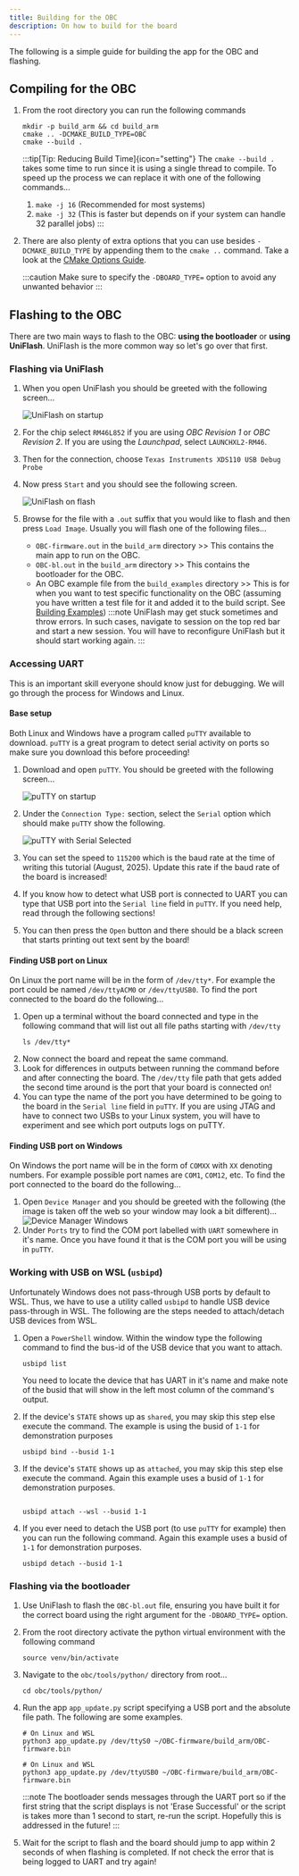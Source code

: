 ```yaml
---
title: Building for the OBC
description: On how to build for the board
---
```

The following is a simple guide for building the app for the OBC and flashing.

## Compiling for the OBC
1. From the root directory you can run the following commands
    ```shell
    mkdir -p build_arm && cd build_arm
    cmake .. -DCMAKE_BUILD_TYPE=OBC
    cmake --build .
    ```

    :::tip[Tip: Reducing Build Time]{icon="setting"}
    The `cmake --build .` takes some time to run since it is using a single thread to compile. To speed up the process we can replace it with one of the following commands...
    1. `make -j 16` (Recommended for most systems)
    2. `make -j 32` (This is faster but depends on if your system can handle 32 parallel jobs)
    :::
2. There are also plenty of extra options that you can use besides `-DCMAKE_BUILD_TYPE` by appending them to the `cmake ..` command. Take a look at the [CMake Options Guide](/OBC-firmware/getting-started/cmake-options/).

    :::caution
    Make sure to specify the `-DBOARD_TYPE=` option to avoid any unwanted behavior
    :::

## Flashing to the OBC
There are two main ways to flash to the OBC: **using the bootloader** or **using UniFlash**. UniFlash is the more common way so let's go over that first.

### Flashing via UniFlash
1. When you open UniFlash you should be greeted with the following screen...

    ![UniFlash on startup](../../../assets/docs_images/uniflash.png)
2. For the chip select `RM46L852` if you are using *OBC Revision 1* or *OBC Revision 2*. If you are using the *Launchpad*, select `LAUNCHXL2-RM46`.
3. Then for the connection, choose `Texas Instruments XDS110 USB Debug Probe`
4. Now press `Start` and you should see the following screen.

    ![UniFlash on flash](../../../assets/docs_images/uniflash2.png)
5. Browse for the file with a `.out` suffix that you would like to flash and then press `Load Image`. Usually you will flash one of the following files...
    * `OBC-firmware.out` in the `build_arm` directory >> This contains the main app to run on the OBC.
    * `OBC-bl.out` in the `build_arm` directory >> This contains the bootloader for the OBC.
    * An OBC example file from the `build_examples` directory >> This is for when you want to test specific functionality on the OBC (assuming you have written a test file for it and added it to the build script. See [Building Examples](/OBC-firmware/getting-started/build-examples/))
    :::note
    UniFlash may get stuck sometimes and throw errors. In such cases, navigate to session on the top red bar and start a new session. You will have to reconfigure UniFlash but it should start working again.
    :::

### Accessing UART
This is an important skill everyone should know just for debugging. We will go through the process for Windows and Linux.

#### Base setup
Both Linux and Windows have a program called `puTTY` available to download. `puTTY` is a great program to detect serial activity on ports so make sure you download this before proceeding!

1. Download and open `puTTY`. You should be greeted with the following screen...

    ![puTTY on startup](../../../assets/docs_images/putty.png)
2. Under the `Connection Type:` section, select the `Serial` option which should make `puTTY` show the following.

    ![puTTY with Serial Selected](../../../assets/docs_images/putty-serial.png)

3. You can set the speed to `115200` which is the baud rate at the time of writing this tutorial (August, 2025). Update this rate if the baud rate of the board is increased!
4. If you know how to detect what USB port is connected to UART you can type that USB port into the `Serial line` field in `puTTY`. If you need help, read through the following sections!
5. You can then press the `Open` button and there should be a black screen that starts printing out text sent by the board!

#### Finding USB port on Linux
On Linux the port name will be in the form of `/dev/tty*`. For example the port could be named `/dev/ttyACM0` or `/dev/ttyUSB0`. To find the port connected to the board do the following...
1. Open up a terminal without the board connected and type in the following command that will list out all file paths starting with `/dev/tty`
    ```shell
    ls /dev/tty*
    ```
2. Now connect the board and repeat the same command.
3. Look for differences in outputs between running the command before and after connecting the board. The `/dev/tty` file path that gets added the second time around is the port that your board is connected on!
4. You can type the name of the port you have determined to be going to the board in the `Serial line` field in `puTTY`. If you are using JTAG and have to connect two USBs to your Linux system, you will have to experiment and see which port outputs logs on puTTY.

#### Finding USB port on Windows
On Windows the port name will be in the form of `COMXX` with `XX` denoting numbers. For example possible port names are `COM1`, `COM12`, etc. To find the port connected to the board do the following...
1. Open `Device Manager` and you should be greeted with the following (the image is taken off the web so your window may look a bit different)...
    ![Device Manager Windows](../../../assets/docs_images/device-manager.webp)
2. Under `Ports` try to find the COM port labelled with `UART` somewhere in it's name. Once you have found it that is the COM port you will be using in `puTTY`.

### Working with USB on WSL (`usbipd`)
Unfortunately Windows does not pass-through USB ports by default to WSL. Thus, we have to use a utility called `usbipd` to handle USB device pass-through in WSL. The following are the steps needed to attach/detach USB devices from WSL.

1. Open a `PowerShell` window. Within the window type the following command to find the bus-id of the USB device that you want to attach.

    ```shell title="PowerShell"
    usbipd list
    ```
    You need to locate the device that has UART in it's name and make note of the busid that will show in the left most column of the command's output.
2. If the device's `STATE` shows up as `shared`, you may skip this step else execute the command. The example is using the busid of `1-1` for demonstration purposes

    ```shell title="PowerShell"
    usbipd bind --busid 1-1
    ```
3. If the device's `STATE` shows up as `attached`, you may skip this step else execute the command. Again this example uses a busid of `1-1` for demonstration purposes.
    ```shell title="PowerShell"

    usbipd attach --wsl --busid 1-1
    ```
4. If you ever need to detach the USB port (to use `puTTY` for example) then you can run the following command. Again this example uses a busid of `1-1` for demonstration purposes.

    ```shell title="PowerShell"
    usbipd detach --busid 1-1
    ```


### Flashing via the bootloader
1. Use UniFlash to flash the `OBC-bl.out` file, ensuring you have built it for the correct board using the right argument for the `-DBOARD_TYPE=` option.
2. From the root directory activate the python virtual environment with the following command

    ```shell
    source venv/bin/activate
    ```
3. Navigate to the `obc/tools/python/` directory from root...
    ```shell
    cd obc/tools/python/
    ```
4. Run the app `app_update.py` script specifying a USB port and the absolute file path. The following are some examples.
    ```shell
    # On Linux and WSL
    python3 app_update.py /dev/ttyS0 ~/OBC-firmware/build_arm/OBC-firmware.bin

    # On Linux and WSL
    python3 app_update.py /dev/ttyUSB0 ~/OBC-firmware/build_arm/OBC-firmware.bin
    ```
    :::note
    The bootloader sends messages through the UART port so if the first string that the script displays is not 'Erase Successful' or the script is takes more than 1 second to start, re-run the script. Hopefully this is addressed in the future!
    :::
5. Wait for the script to flash and the board should jump to app within 2 seconds of when flashing is completed. If not check the error that is being logged to UART and try again!
